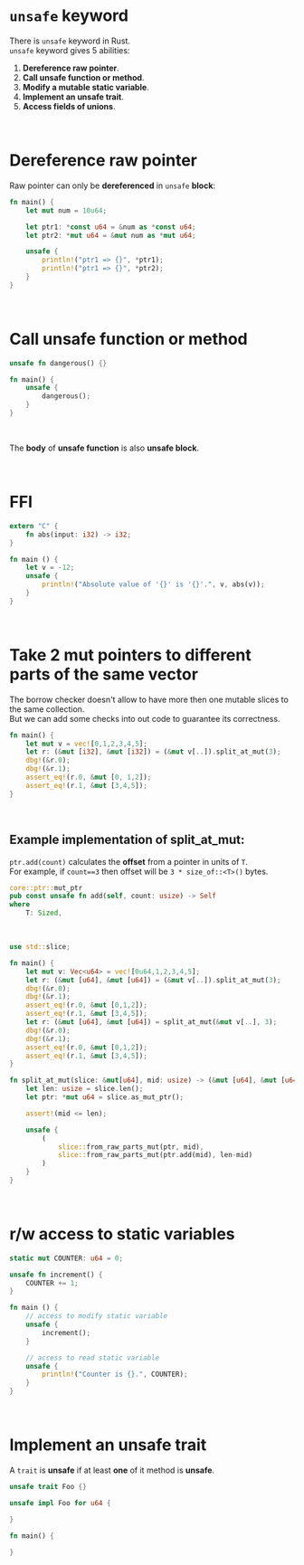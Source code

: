 # `unsafe` keyword
There is `unsafe` keyword in Rust.<br>
`unsafe` keyword gives 5 abilities:
1. **Dereference raw pointer**.
2. **Call unsafe function or method**.
3. **Modify a mutable static variable**.
4. **Implement an unsafe trait**.
5. **Access fields of unions**.

<br>

# Dereference raw pointer
Raw pointer can only be **dereferenced** in `unsafe` **block**:
```Rust
fn main() {
    let mut num = 10u64;

    let ptr1: *const u64 = &num as *const u64;
    let ptr2: *mut u64 = &mut num as *mut u64;

    unsafe {
        println!("ptr1 => {}", *ptr1);
        println!("ptr1 => {}", *ptr2);
    }
}
```

<br>

# Call unsafe function or method
```Rust
unsafe fn dangerous() {}

fn main() {
    unsafe {
        dangerous();
    }
}
```

<br>

The **body** of **unsafe function** is also **unsafe block**.<br>

<br>

# FFI
```Rust
extern "C" {
    fn abs(input: i32) -> i32;
}

fn main () {
    let v = -12;
    unsafe {
        println!("Absolute value of '{}' is '{}'.", v, abs(v));
    }
}
```

<br>

# Take 2 mut pointers to different parts of the same vector
The borrow checker doesn't allow to have more then one mutable slices to the same collection.<br>
But we can add some checks into out code to guarantee its correctness.<br>

```Rust
fn main() {
    let mut v = vec![0,1,2,3,4,5];
    let r: (&mut [i32], &mut [i32]) = (&mut v[..]).split_at_mut(3);
    dbg!(&r.0);
    dbg!(&r.1);
    assert_eq!(r.0, &mut [0, 1,2]);
    assert_eq!(r.1, &mut [3,4,5]);
}
```

<br>

## Example implementation of split_at_mut:
`ptr.add(count)` calculates the **offset** from a pointer in units of `T`.<br>
For example, if `count==3` then offset will be `3 * size_of::<T>()` bytes.<br>
```Rust
core::ptr::mut_ptr
pub const unsafe fn add(self, count: usize) -> Self
where
    T: Sized,
```

<br>

```Rust
use std::slice;

fn main() {
    let mut v: Vec<u64> = vec![0u64,1,2,3,4,5];
    let r: (&mut [u64], &mut [u64]) = (&mut v[..]).split_at_mut(3);
    dbg!(&r.0);
    dbg!(&r.1);
    assert_eq!(r.0, &mut [0,1,2]);
    assert_eq!(r.1, &mut [3,4,5]);
    let r: (&mut [u64], &mut [u64]) = split_at_mut(&mut v[..], 3);
    dbg!(&r.0);
    dbg!(&r.1);
    assert_eq!(r.0, &mut [0,1,2]);
    assert_eq!(r.1, &mut [3,4,5]);
}

fn split_at_mut(slice: &mut[u64], mid: usize) -> (&mut [u64], &mut [u64]) {
    let len: usize = slice.len();
    let ptr: *mut u64 = slice.as_mut_ptr();

    assert!(mid <= len);

    unsafe {
        (
            slice::from_raw_parts_mut(ptr, mid),
            slice::from_raw_parts_mut(ptr.add(mid), len-mid)
        )
    }
}
```

<br>

# r/w access to static variables
```Rust
static mut COUNTER: u64 = 0;

unsafe fn increment() {
    COUNTER += 1;
}

fn main () {
    // access to modify static variable
    unsafe {
        increment();
    }

    // access to read static variable
    unsafe {
        println!("Counter is {}.", COUNTER);
    }
}
```

<br>

# Implement an unsafe trait
A `trait` is **unsafe** if at least **one** of it method is **unsafe**.<br>

```Rust
unsafe trait Foo {}

unsafe impl Foo for u64 {

}

fn main() {

}
```